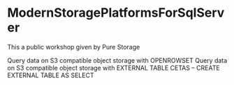 # ModernStoragePlatformsForSqlServer
This a public workshop given by Pure Storage


Query data on S3 compatible object storage with OPENROWSET
Query data on S3 compatible object storage with 
EXTERNAL TABLE
CETAS – CREATE EXTERNAL TABLE AS SELECT
